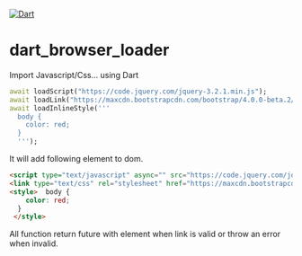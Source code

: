 [![Dart](https://github.com/leftyio/dart_browser_loader/actions/workflows/dart.yml/badge.svg)](https://github.com/leftyio/dart_browser_loader/actions/workflows/dart.yml)

# dart_browser_loader

Import Javascript/Css... using Dart

```dart
await loadScript("https://code.jquery.com/jquery-3.2.1.min.js");
await loadLink("https://maxcdn.bootstrapcdn.com/bootstrap/4.0.0-beta.2/css/bootstrap.min.css");
await loadInlineStyle('''
  body {
    color: red;
  }
  ''');
```

It will add following element to dom.

```html
<script type="text/javascript" async="" src="https://code.jquery.com/jquery-3.2.1.min.js"></script>
<link type="text/css" rel="stylesheet" href="https://maxcdn.bootstrapcdn.com/bootstrap/4.0.0-beta.2/css/bootstrap.min.css">
<style>  body {
    color: red;
  }
 </style>
```

All function return future with element when link is valid or throw an error when invalid.
